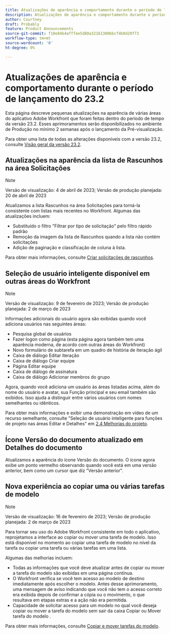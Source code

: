 ```yaml
---
title: Atualizações de aparência e comportamento durante o período de lançamento do 23.2
description: Atualizações de aparência e comportamento durante o período de lançamento do 23.2
author: Courtney
draft: Probably
feature: Product Announcements
source-git-commit: f10e84b4afffee5d80a32161300bbcf4b0d20f73
workflow-type: tm+mt
source-wordcount: '0'
ht-degree: 0%

---
```



# Atualizações de aparência e comportamento durante o período de lançamento do 23.2

Esta página descreve pequenas atualizações na aparência de várias áreas do aplicativo Adobe Workfront que foram feitas dentro do período de tempo da versão 23.2. Esses aprimoramentos serão disponibilizados no ambiente de Produção no mínimo 2 semanas após o lançamento da Pré-visualização.

Para obter uma lista de todas as alterações disponíveis com a versão 23.2, consulte [Visão geral da versão 23.2](/help/quicksilver/product-announcements/product-releases/23.2-release-activity/23-2-release-overview.md).

## Atualizações na aparência da lista de Rascunhos na área Solicitações

>[!NOTE]
>
>Versão de visualização: 4 de abril de 2023; Versão de produção planejada: 20 de abril de 2023

Atualizamos a lista Rascunhos na área Solicitações para torná-la consistente com listas mais recentes no Workfront.
Algumas das atualizações incluem:

* Substituído o filtro &quot;Filtrar por tipo de solicitação&quot; pelo filtro rápido padrão
* Remoção da imagem da lista de Rascunhos quando a lista não contém solicitações
* Adição de paginação e classificação de coluna à lista.

Para obter mais informações, consulte [Criar solicitações de rascunhos](/help/quicksilver/manage-work/requests/create-requests/delete-request-draft.md).

## Seleção de usuário inteligente disponível em outras áreas do Workfront

>[!NOTE]
>
>Versão de visualização: 9 de fevereiro de 2023; Versão de produção planejada: 2 de março de 2023

Informações adicionais do usuário agora são exibidas quando você adiciona usuários nas seguintes áreas:

* Pesquisa global de usuários
* Fazer logon como página (esta página agora também tem uma aparência moderna, de acordo com outras áreas do Workfront)
* Novo formulário de subtarefa em um quadro de história de iteração ágil
* Caixa de diálogo Editar iteração
* Caixa de diálogo Criar equipe
* Página Editar equipe
* Caixa de diálogo de assinatura
* Caixa de diálogo Adicionar membros do grupo

Agora, quando você adiciona um usuário às áreas listadas acima, além do nome do usuário e avatar, sua Função principal e seu email também são exibidos. Isso ajuda a distinguir entre vários usuários com nomes semelhantes ou idênticos.

Para obter mais informações e exibir uma demonstração em vídeo de um recurso semelhante, consulte &quot;Seleção de usuário inteligente para funções de projeto nas áreas Editar e Detalhes&quot; em [2.4 Melhorias do projeto](/help/quicksilver/product-announcements/product-releases/22.4-release-activity/22-4-project-enhancements.md).

## Ícone Versão do documento atualizado em Detalhes do documento

Atualizamos a aparência do ícone Versão do documento. O ícone agora exibe um ponto vermelho observando quando você está em uma versão anterior, bem como um cursor que diz &quot;Versão anterior&quot;.

## Nova experiência ao copiar uma ou várias tarefas de modelo

>[!NOTE]
>
>Versão de visualização: 16 de fevereiro de 2023; Versão de produção planejada: 2 de março de 2023

Para tornar seu uso do Adobe Workfront consistente em todo o aplicativo, reprojetamos a interface ao copiar ou mover uma tarefa de modelo. Isso está disponível no momento ao copiar uma tarefa de modelo no nível da tarefa ou copiar uma tarefa ou várias tarefas em uma lista.

Algumas das melhorias incluem:

* Todas as informações que você deve atualizar antes de copiar ou mover a tarefa do modelo são exibidas em uma página contínua.
* O Workfront verifica se você tem acesso ao modelo de destino imediatamente após escolher o modelo. Antes desse aprimoramento, uma mensagem de aviso indicando que você não tem o acesso correto era exibida depois de confirmar a cópia ou o movimento, o que resultava em etapas extras e a ação não era permitida.
* Capacidade de solicitar acesso para um modelo no qual você deseja copiar ou mover a tarefa do modelo sem sair da caixa Copiar ou Mover tarefa do modelo .

Para obter mais informações, consulte [Copiar e mover tarefas do modelo](/help/quicksilver/manage-work/projects/create-and-manage-templates/copy-and-move-template-tasks.md).